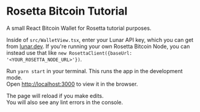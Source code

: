 # Rosetta Bitcoin Tutorial

A small React Bitcoin Wallet for Rosetta tutorial purposes.

Inside of `src/WalletView.tsx`, enter your Lunar API key, which you can get from [lunar.dev](https://lunar.dev).
If you're running your own Rosetta Bitcoin Node, you can instead use that like `new RosettaClient({baseUrl: '<YOUR_ROSETTA_NODE_URL>'})`.

Run `yarn start` in your terminal. This runs the app in the development mode.\
Open [http://localhost:3000](http://localhost:3000) to view it in the browser.

The page will reload if you make edits.\
You will also see any lint errors in the console.
